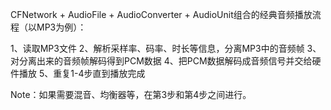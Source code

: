 


CFNetwork + AudioFile + AudioConverter + AudioUnit组合的经典音频播放流程（以MP3为例）：

1、读取MP3文件
2、解析采样率、码率、时长等信息，分离MP3中的音频帧
3、对分离出来的音频帧解码得到PCM数据
4、把PCM数据解码成音频信号并交给硬件播放
5、重复1-4步直到播放完成

Note：如果需要混音、均衡器等，在第3步和第4步之间进行。
